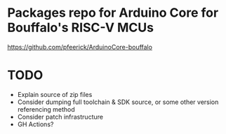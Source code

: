 # Packages repo for Arduino Core for Bouffalo's RISC-V MCUs
https://github.com/pfeerick/ArduinoCore-bouffalo


# TODO
* Explain source of zip files
* Consider dumping full toolchain & SDK source, or some other version referencing method
* Consider patch infrastructure
* GH Actions?
